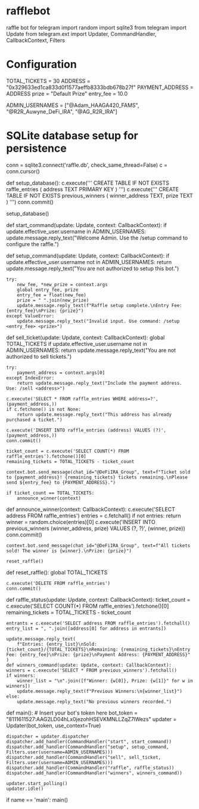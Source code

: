 # rafflebot
raffle bot for telegram
import random
import sqlite3
from telegram import Update
from telegram.ext import Updater, CommandHandler, CallbackContext, Filters

# Configuration
TOTAL_TICKETS = 30
ADDRESS = "0x329633ed1ca833d0f1577aeffb8333bdb678b27f"
PAYMENT_ADDRESS = ADDRESS
prize = "Default Prize"
entry_fee = 10.0

ADMIN_USERNAMES = ["@Adam_HAAGA420_FAMS", "@R2R_Auwyne_DeFi_IRA", "@AG_R2R_IRA"]

# SQLite database setup for persistence
conn = sqlite3.connect('raffle.db', check_same_thread=False)
c = conn.cursor()

def setup_database():
    c.execute('''
        CREATE TABLE IF NOT EXISTS raffle_entries (
            address TEXT PRIMARY KEY
        )
    ''')
    c.execute('''
        CREATE TABLE IF NOT EXISTS previous_winners (
            winner_address TEXT,
            prize TEXT
        )
    ''')
    conn.commit()

setup_database()

def start_command(update: Update, context: CallbackContext):
    if update.effective_user.username in ADMIN_USERNAMES:
        update.message.reply_text("Welcome Admin. Use the /setup command to configure the raffle.")

def setup_command(update: Update, context: CallbackContext):
    if update.effective_user.username not in ADMIN_USERNAMES:
        return update.message.reply_text("You are not authorized to setup this bot.")

    try:
        new_fee, *new_prize = context.args
        global entry_fee, prize
        entry_fee = float(new_fee)
        prize = " ".join(new_prize)
        update.message.reply_text(f"Raffle setup complete.\nEntry Fee: {entry_fee}\nPrize: {prize}")
    except ValueError:
        update.message.reply_text("Invalid input. Use command: /setup <entry_fee> <prize>")

def sell_ticket(update: Update, context: CallbackContext):
    global TOTAL_TICKETS
    if update.effective_user.username not in ADMIN_USERNAMES:
        return update.message.reply_text("You are not authorized to sell tickets.")

    try:
        payment_address = context.args[0]
    except IndexError:
        return update.message.reply_text("Include the payment address. Use: /sell <address>")

    c.execute('SELECT * FROM raffle_entries WHERE address=?', (payment_address,))
    if c.fetchone() is not None:
        return update.message.reply_text("This address has already purchased a ticket.")
    
    c.execute('INSERT INTO raffle_entries (address) VALUES (?)', (payment_address,))
    conn.commit()

    ticket_count = c.execute('SELECT COUNT(*) FROM raffle_entries').fetchone()[0]
    remaining_tickets = TOTAL_TICKETS - ticket_count

    context.bot.send_message(chat_id="@DeFiIRA_Group", text=f"Ticket sold to {payment_address}! {remaining_tickets} tickets remaining.\nPlease send ${entry_fee} to {PAYMENT_ADDRESS}.")

    if ticket_count == TOTAL_TICKETS:
        announce_winner(context)

def announce_winner(context: CallbackContext):
    c.execute('SELECT address FROM raffle_entries')
    entries = c.fetchall()
    if not entries:
        return
    winner = random.choice(entries)[0]
    c.execute('INSERT INTO previous_winners (winner_address, prize) VALUES (?, ?)', (winner, prize))
    conn.commit()

    context.bot.send_message(chat_id="@DeFiIRA_Group", text=f"All tickets sold! The winner is {winner}.\nPrize: {prize}")

    reset_raffle()

def reset_raffle():
    global TOTAL_TICKETS
    
    c.execute('DELETE FROM raffle_entries')
    conn.commit()

def raffle_status(update: Update, context: CallbackContext):
    ticket_count = c.execute('SELECT COUNT(*) FROM raffle_entries').fetchone()[0]
    remaining_tickets = TOTAL_TICKETS - ticket_count
    
    entrants = c.execute('SELECT address FROM raffle_entries').fetchall()
    entry_list = ", ".join([address[0] for address in entrants])

    update.message.reply_text(
        f"Entries: {entry_list}\nSold: {ticket_count}/{TOTAL_TICKETS}\nRemaining: {remaining_tickets}\nEntry Fee: {entry_fee}\nPrize: {prize}\nPayment Address: {PAYMENT_ADDRESS}"
    )
    def winners_command(update: Update, context: CallbackContext):
    winners = c.execute('SELECT * FROM previous_winners').fetchall()
    if winners:
        winner_list = "\n".join([f"Winner: {w[0]}, Prize: {w[1]}" for w in winners])
        update.message.reply_text(f"Previous Winners:\n{winner_list}")
    else:
        update.message.reply_text("No previous winners recorded.")

def main():
    # Insert your bot's token here
    bot_token = "8111611527:AAG2LD04hLx0jezohHSEVKMNLLZqZ7lWezs"
    updater = Updater(bot_token, use_context=True)

    dispatcher = updater.dispatcher
    dispatcher.add_handler(CommandHandler("start", start_command))
    dispatcher.add_handler(CommandHandler("setup", setup_command, Filters.user(username=ADMIN_USERNAMES)))
    dispatcher.add_handler(CommandHandler("sell", sell_ticket, Filters.user(username=ADMIN_USERNAMES)))
    dispatcher.add_handler(CommandHandler("raffle", raffle_status))
    dispatcher.add_handler(CommandHandler("winners", winners_command))

    updater.start_polling()
    updater.idle()

if name == 'main':
    main()
    
